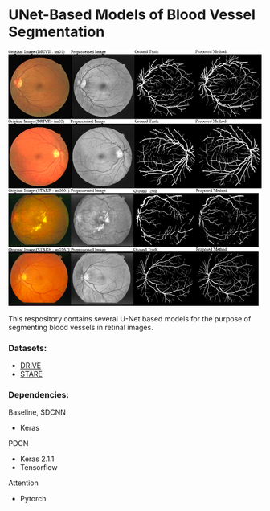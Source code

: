 # UNet-Based Models of Blood Vessel Segmentation

![](comparison.png)

This respository contains several U-Net based models for the purpose of segmenting blood vessels in retinal images.

### Datasets:
- [DRIVE](https://www.isi.uu.nl/Research/Databases/DRIVE/)
- [STARE](http://cecas.clemson.edu/~ahoover/stare/)

### Dependencies:
Baseline, SDCNN
- Keras

PDCN
- Keras 2.1.1
- Tensorflow

Attention
- Pytorch
